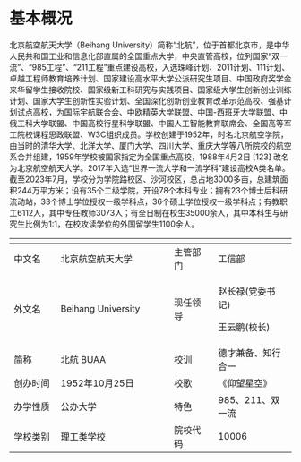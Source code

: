 # 基本概况

&#x20;       北京航空航天大学（Beihang University）简称“北航”，位于首都北京市，是中华人民共和国工业和信息化部直属的全国重点大学，中央直管高校，位列国家“双一流”、“985工程”、“211工程”重点建设高校，入选珠峰计划、2011计划、111计划、卓越工程师教育培养计划、国家建设高水平大学公派研究生项目、中国政府奖学金来华留学生接收院校、国家级新工科研究与实践项目、国家级大学生创新创业训练计划、国家大学生创新性实验计划、全国深化创新创业教育改革示范高校、强基计划试点高校，为国际宇航联合会、中欧精英大学联盟、中国-西班牙大学联盟、中俄工科大学联盟、中国高校行星科学联盟、中国人工智能教育联席会、全国高等军工院校课程思政联盟、W3C组织成员。学校创建于1952年，时名北京航空学院，由当时的清华大学、北洋大学、厦门大学、四川大学、重庆大学等八所院校的航空系合并组建，1959年学校被国家指定为全国重点高校，1988年4月2日 \[123] 改名为北京航空航天大学。2017年入选“世界一流大学和一流学科”建设高校A类名单。截至2023年7月，学校分为学院路校区、沙河校区，总占地3000多亩，总建筑面积244万平方米；设有35个二级学院，开设78个本科专业；拥有23个博士后科研流动站，33个博士学位授权一级学科点，36个硕士学位授权一级学科点；有教职工6112人，其中专任教师3073人；有全日制在校生35000余人，其中本科生与研究生比例为1:1，在校攻读学位的外国留学生1100余人。

<table data-header-hidden><thead><tr><th width="112"></th><th width="282"></th><th width="103"></th><th width="185"></th></tr></thead><tbody><tr><td>中文名</td><td>北京航空航天大学</td><td>主管部门</td><td>工信部</td></tr><tr><td>外文名</td><td>Beihang University</td><td>现任领导</td><td><p>赵长禄(党委书记)</p><p>王云鹏(校长)</p></td></tr><tr><td>简称</td><td>北航   BUAA</td><td>校训</td><td>德才兼备、知行合一</td></tr><tr><td>创办时间</td><td>1952年10月25日</td><td>校歌</td><td>《仰望星空》</td></tr><tr><td>办学性质</td><td>公办大学</td><td>特色</td><td>985、211、双一流</td></tr><tr><td>学校类别</td><td>理工类学校</td><td>院校代码</td><td>10006</td></tr></tbody></table>
